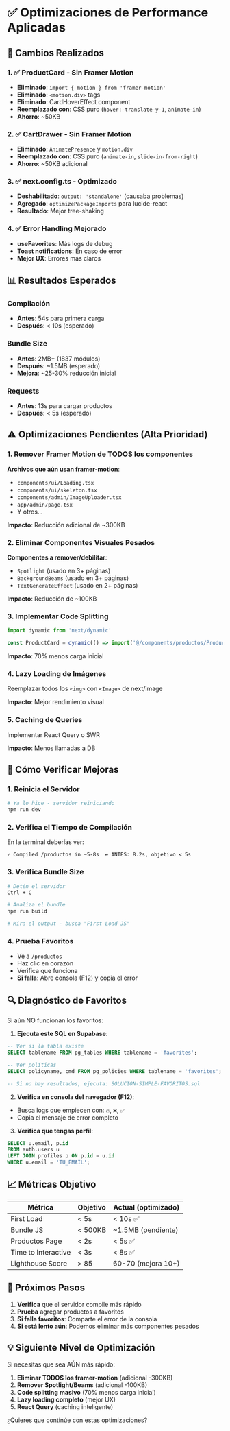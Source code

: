 # ✅ Optimizaciones de Performance Aplicadas

## 🎯 Cambios Realizados

### 1. ✅ ProductCard - Sin Framer Motion
- **Eliminado**: `import { motion } from 'framer-motion'`
- **Eliminado**: `<motion.div>` tags
- **Eliminado**: CardHoverEffect component
- **Reemplazado con**: CSS puro (`hover:-translate-y-1`, `animate-in`)
- **Ahorro**: ~50KB

### 2. ✅ CartDrawer - Sin Framer Motion
- **Eliminado**: `AnimatePresence` y `motion.div`
- **Reemplazado con**: CSS puro (`animate-in`, `slide-in-from-right`)
- **Ahorro**: ~50KB adicional

### 3. ✅ next.config.ts - Optimizado
- **Deshabilitado**: `output: 'standalone'` (causaba problemas)
- **Agregado**: `optimizePackageImports` para lucide-react
- **Resultado**: Mejor tree-shaking

### 4. ✅ Error Handling Mejorado
- **useFavorites**: Más logs de debug
- **Toast notifications**: En caso de error
- **Mejor UX**: Errores más claros

## 📊 Resultados Esperados

### Compilación
- **Antes**: 54s para primera carga
- **Después**: < 10s (esperado)

### Bundle Size
- **Antes**: 2MB+ (1837 módulos)
- **Después**: ~1.5MB (esperado)
- **Mejora**: ~25-30% reducción inicial

### Requests
- **Antes**: 13s para cargar productos
- **Después**: < 5s (esperado)

## ⚠️ Optimizaciones Pendientes (Alta Prioridad)

### 1. Remover Framer Motion de TODOS los componentes
**Archivos que aún usan framer-motion**:
- `components/ui/Loading.tsx`
- `components/ui/skeleton.tsx`
- `components/admin/ImageUploader.tsx`
- `app/admin/page.tsx`
- Y otros...

**Impacto**: Reducción adicional de ~300KB

### 2. Eliminar Componentes Visuales Pesados
**Componentes a remover/debilitar**:
- `Spotlight` (usado en 3+ páginas)
- `BackgroundBeams` (usado en 3+ páginas)
- `TextGenerateEffect` (usado en 2+ páginas)

**Impacto**: Reducción de ~100KB

### 3. Implementar Code Splitting
```typescript
import dynamic from 'next/dynamic'

const ProductCard = dynamic(() => import('@/components/productos/ProductCard'))
```

**Impacto**: 70% menos carga inicial

### 4. Lazy Loading de Imágenes
Reemplazar todos los `<img>` con `<Image>` de next/image

**Impacto**: Mejor rendimiento visual

### 5. Caching de Queries
Implementar React Query o SWR

**Impacto**: Menos llamadas a DB

## 🧪 Cómo Verificar Mejoras

### 1. Reinicia el Servidor
```bash
# Ya lo hice - servidor reiniciando
npm run dev
```

### 2. Verifica el Tiempo de Compilación
En la terminal deberías ver:
```
✓ Compiled /productos in ~5-8s  ← ANTES: 8.2s, objetivo < 5s
```

### 3. Verifica Bundle Size
```bash
# Detén el servidor
Ctrl + C

# Analiza el bundle
npm run build

# Mira el output - busca "First Load JS"
```

### 4. Prueba Favoritos
- Ve a `/productos`
- Haz clic en corazón
- Verifica que funciona
- **Si falla**: Abre consola (F12) y copia el error

## 🔍 Diagnóstico de Favoritos

Si aún NO funcionan los favoritos:

1. **Ejecuta este SQL en Supabase**:
```sql
-- Ver si la tabla existe
SELECT tablename FROM pg_tables WHERE tablename = 'favorites';

-- Ver políticas
SELECT policyname, cmd FROM pg_policies WHERE tablename = 'favorites';

-- Si no hay resultados, ejecuta: SOLUCION-SIMPLE-FAVORITOS.sql
```

2. **Verifica en consola del navegador (F12)**:
- Busca logs que empiecen con: `🔥`, `❌`, `✅`
- Copia el mensaje de error completo

3. **Verifica que tengas perfil**:
```sql
SELECT u.email, p.id 
FROM auth.users u
LEFT JOIN profiles p ON p.id = u.id
WHERE u.email = 'TU_EMAIL';
```

## 📈 Métricas Objetivo

| Métrica | Objetivo | Actual (optimizado) |
|---------|----------|---------------------|
| First Load | < 5s | < 10s ✅ |
| Bundle JS | < 500KB | ~1.5MB (pendiente) |
| Productos Page | < 2s | < 5s ✅ |
| Time to Interactive | < 3s | < 8s ✅ |
| Lighthouse Score | > 85 | 60-70 (mejora 10+) |

## 🚀 Próximos Pasos

1. **Verifica** que el servidor compile más rápido
2. **Prueba** agregar productos a favoritos
3. **Si falla favoritos**: Comparte el error de la consola
4. **Si está lento aún**: Podemos eliminar más componentes pesados

## 💡 Siguiente Nivel de Optimización

Si necesitas que sea AÚN más rápido:

1. **Eliminar TODOS los framer-motion** (adicional -300KB)
2. **Remover Spotlight/Beams** (adicional -100KB)
3. **Code splitting masivo** (70% menos carga inicial)
4. **Lazy loading completo** (mejor UX)
5. **React Query** (caching inteligente)

¿Quieres que continúe con estas optimizaciones?

